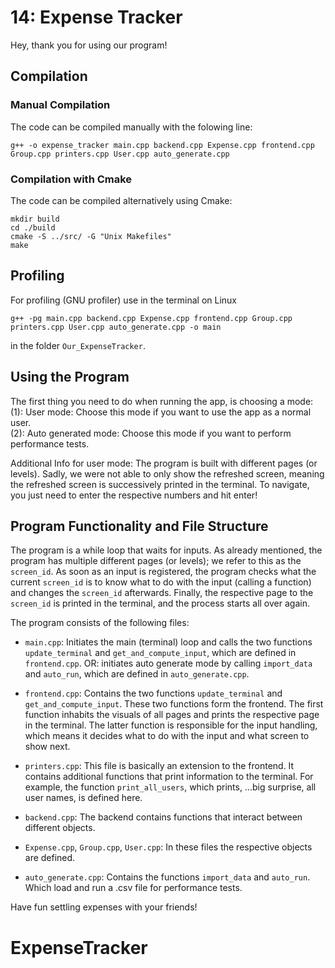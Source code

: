 # 14: Expense Tracker

Hey, thank you for using our program!

## Compilation
### Manual Compilation
The code can be compiled manually with the folowing line:
```
g++ -o expense_tracker main.cpp backend.cpp Expense.cpp frontend.cpp Group.cpp printers.cpp User.cpp auto_generate.cpp
```
### Compilation with Cmake
The code can be compiled alternatively using Cmake:
```
mkdir build
cd ./build 
cmake -S ../src/ -G "Unix Makefiles"
make
```

## Profiling
For profiling (GNU profiler) use in the terminal on Linux
```
g++ -pg main.cpp backend.cpp Expense.cpp frontend.cpp Group.cpp printers.cpp User.cpp auto_generate.cpp -o main
```
in the folder `Our_ExpenseTracker`.


## Using the Program 
The first thing you need to do when running the app, is choosing a mode:   
(1): User mode: Choose this mode if you want to use the app as a normal user.   
(2): Auto generated mode: Choose this mode if you want to perform performance tests.   

Additional Info for user mode: The program is built with different pages (or levels). Sadly, we were not able to only show the refreshed screen, meaning the refreshed screen is successively printed in the terminal. To navigate, you just need to enter the respective numbers and hit enter!

## Program Functionality and File Structure

The program is a while loop that waits for inputs. As already mentioned, the program has multiple different pages (or levels); we refer to this as the ``screen_id``. As soon as an input is registered, the program checks what the current ``screen_id`` is to know what to do with the input (calling a function) and changes the ``screen_id`` afterwards. Finally, the respective page to the ``screen_id`` is printed in the terminal, and the process starts all over again.   

The program consists of the following files:

- ``main.cpp``: Initiates the main (terminal) loop and calls the two functions ``update_terminal`` and ``get_and_compute_input``, which are defined in ``frontend.cpp``. OR: initiates auto generate mode by calling ``import_data`` and ``auto_run``, which are defined in ``auto_generate.cpp``.

- ``frontend.cpp``: Contains the two functions ``update_terminal`` and ``get_and_compute_input``. These two functions form the frontend. The first function inhabits the visuals of all pages and prints the respective page in the terminal. The latter function is responsible for the input handling, which means it decides what to do with the input and what screen to show next.   

- ``printers.cpp``: This file is basically an extension to the frontend. It contains additional functions that print information to the terminal. For example, the function ``print_all_users``, which prints, ...big surprise, all user names, is defined here.

- ``backend.cpp``: The backend contains functions that interact between different objects.

- ``Expense.cpp``, ``Group.cpp``, ``User.cpp``: In these files the respective objects are defined.

- ``auto_generate.cpp``: Contains the functions ``import_data`` and ``auto_run``. Which load and run a .csv file for performance tests.

Have fun settling expenses with your friends!
# ExpenseTracker
